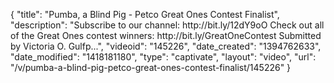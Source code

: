 {
    "title": "Pumba, a Blind Pig - Petco Great Ones Contest Finalist",
    "description": "Subscribe to our channel: http:\/\/bit.ly\/12dY9oO Check out all of the Great Ones contest winners: http:\/\/bit.ly\/GreatOneContest Submitted by Victoria O. Gulfp...",
    "videoid": "145226",
    "date_created": "1394762633",
    "date_modified": "1418181180",
    "type": "captivate",
    "layout": "video",
    "url": "\/v\/pumba-a-blind-pig-petco-great-ones-contest-finalist\/145226"
}